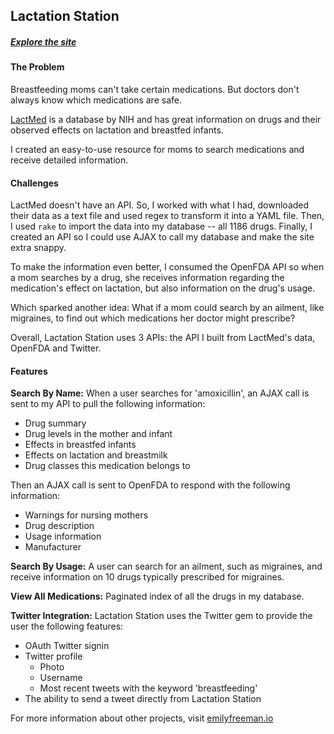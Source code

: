 ## Lactation Station

##### [Explore the site](https://lactationstation.herokuapp.com/)

#### The Problem

Breastfeeding moms can't take certain medications. But doctors don't always know which medications are safe. 

[LactMed](http://toxnet.nlm.nih.gov/newtoxnet/lactmed.htm) is a database by NIH and has great information on drugs and their observed effects on lactation and breastfed infants. 

I created an easy-to-use resource for moms to search medications and receive detailed information. 

#### Challenges

LactMed doesn't have an API. So, I worked with what I had, downloaded their data as a text file and used regex to transform it into a YAML file. Then, I used `rake` to import the data into my database -- all 1186 drugs. Finally, I created an API so I could use AJAX to call my database and make the site extra snappy. 

To make the information even better, I consumed the OpenFDA API so when a mom searches by a drug, she receives information regarding the medication's effect on lactation, but also information on the drug's usage. 

Which sparked another idea: What if a mom could search by an ailment, like migraines, to find out which medications her doctor might prescribe? 

Overall, Lactation Station uses 3 APIs: the API I built from LactMed's data, OpenFDA and Twitter. 

#### Features

**Search By Name:**
When a user searches for 'amoxicillin', an AJAX call is sent to my API to pull the following information: 
* Drug summary
* Drug levels in the mother and infant
* Effects in breastfed infants
* Effects on lactation and breastmilk
* Drug classes this medication belongs to

Then an AJAX call is sent to OpenFDA to respond with the following information: 
* Warnings for nursing mothers 
* Drug description 
* Usage information 
* Manufacturer

**Search By Usage:**
A user can search for an ailment, such as migraines, and receive information on 10 drugs typically prescribed for migraines.

**View All Medications:**
Paginated index of all the drugs in my database.

**Twitter Integration:**
Lactation Station uses the Twitter gem to provide the user the following features:
* OAuth Twitter signin 
* Twitter profile
    * Photo
    * Username
    * Most recent tweets with the keyword 'breastfeeding'
* The ability to send a tweet directly from Lactation Station

For more information about other projects, visit [emilyfreeman.io](http://emilyfreeman.io)
